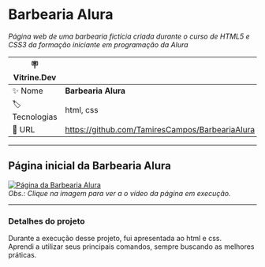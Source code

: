 # Barbearia Alura

*Página web de uma barbearia fictícia criada durante o curso de HTML5 e CSS3 da formação iniciante em programação da Alura*

| :placard: Vitrine.Dev |     |
| -------------  | --- |
| :sparkles: Nome        | **Barbearia Alura**
| :label: Tecnologias | html, css
| :rocket: URL         | https://github.com/TamiresCampos/BarbeariaAlura  

****  

## Página inicial da Barbearia Alura
[![Página da Barbearia Alura](https://img.youtube.com/vi/vhdn9b3D4vE/0.jpg)](https://www.youtube.com/watch?v=vhdn9b3D4vE#vitrinedev)  
*Obs.: Clique na imagem para ver a o vídeo da página em execução.*

****
### Detalhes do projeto

Durante a execução desse projeto, fui apresentada ao html e css.  
Aprendi a utilizar seus principais comandos, sempre buscando as melhores práticas.  

